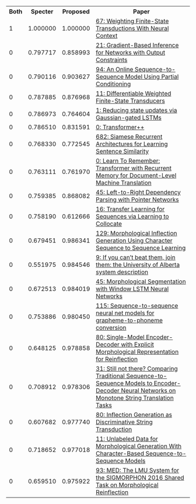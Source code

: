 <html><table><tr>
<th>Both</th>
<th>Specter</th>
<th>Proposed</th>
<th>Paper</th>
</tr>
<tr>
<td>1</td>
<td>1.000000</td>
<td>1.000000</td>
<td><a href="https://www.semanticscholar.org/paper/053b3605632c69d0c74c8a054840cfad89268ce3">67: Weighting Finite-State Transductions With Neural Context</a></td>
</tr>
<tr>
<td>0</td>
<td>0.797717</td>
<td>0.858993</td>
<td><a href="https://www.semanticscholar.org/paper/9014e10e422c6367ab2f86cd9797134d5a344815">21: Gradient-Based Inference for Networks with Output Constraints</a></td>
</tr>
<tr>
<td>0</td>
<td>0.790116</td>
<td>0.903627</td>
<td><a href="https://www.semanticscholar.org/paper/a418524a3576afff4dc2178ed169e692915bd46b">94: An Online Sequence-to-Sequence Model Using Partial Conditioning</a></td>
</tr>
<tr>
<td>0</td>
<td>0.787885</td>
<td>0.876968</td>
<td><a href="https://www.semanticscholar.org/paper/9112be1801598125d463febb96a525227c32acc1">11: Differentiable Weighted Finite-State Transducers</a></td>
</tr>
<tr>
<td>0</td>
<td>0.786973</td>
<td>0.764604</td>
<td><a href="https://www.semanticscholar.org/paper/1d3ca6a14445f9979518af320a81f3c566b76aba">1: Reducing state updates via Gaussian-gated LSTMs</a></td>
</tr>
<tr>
<td>0</td>
<td>0.786510</td>
<td>0.831591</td>
<td><a href="https://www.semanticscholar.org/paper/329484f2e34e7a58ba8aeac000ed57c6702942ee">0: Transformer++</a></td>
</tr>
<tr>
<td>0</td>
<td>0.768330</td>
<td>0.772545</td>
<td><a href="https://www.semanticscholar.org/paper/72b89e45e8ad8b44bdcab524b959dc09bf63eb1e">682: Siamese Recurrent Architectures for Learning Sentence Similarity</a></td>
</tr>
<tr>
<td>0</td>
<td>0.763111</td>
<td>0.761970</td>
<td><a href="https://www.semanticscholar.org/paper/8d1594b65fa464e5c54f076788cf442134f29122">0: Learn To Remember: Transformer with Recurrent Memory for Document-Level Machine Translation</a></td>
</tr>
<tr>
<td>0</td>
<td>0.759385</td>
<td>0.868082</td>
<td><a href="https://www.semanticscholar.org/paper/c18922ac338737e4ac8f7d37d6dec6aaedb6ebde">45: Left-to-Right Dependency Parsing with Pointer Networks</a></td>
</tr>
<tr>
<td>0</td>
<td>0.758190</td>
<td>0.612666</td>
<td><a href="https://www.semanticscholar.org/paper/3b81ba581733e0c1e9c76b317645d2ee973fb710">16: Transfer Learning for Sequences via Learning to Collocate</a></td>
</tr>
<tr>
<td>0</td>
<td>0.679451</td>
<td>0.986341</td>
<td><a href="https://www.semanticscholar.org/paper/6413e6a4f68be0ea6aed0082b205147d9f893699">129: Morphological Inflection Generation Using Character Sequence to Sequence Learning</a></td>
</tr>
<tr>
<td>0</td>
<td>0.551975</td>
<td>0.984546</td>
<td><a href="https://www.semanticscholar.org/paper/ea0d59c208874b0665d9b76c64a0a6cec67586be">9: If you can’t beat them, join them: the University of Alberta system description</a></td>
</tr>
<tr>
<td>0</td>
<td>0.672513</td>
<td>0.984019</td>
<td><a href="https://www.semanticscholar.org/paper/9f458230b385d2fb0124e59663059d41e10686ac">45: Morphological Segmentation with Window LSTM Neural Networks</a></td>
</tr>
<tr>
<td>0</td>
<td>0.753886</td>
<td>0.980450</td>
<td><a href="https://www.semanticscholar.org/paper/dc96e329dc7b9d29aa8b2f1a44e8928b6977456a">115: Sequence-to-sequence neural net models for grapheme-to-phoneme conversion</a></td>
</tr>
<tr>
<td>0</td>
<td>0.648125</td>
<td>0.978858</td>
<td><a href="https://www.semanticscholar.org/paper/25e811243bd02503a4aa33bffc0c9956128de388">80: Single-Model Encoder-Decoder with Explicit Morphological Representation for Reinflection</a></td>
</tr>
<tr>
<td>0</td>
<td>0.708912</td>
<td>0.978306</td>
<td><a href="https://www.semanticscholar.org/paper/671f2019a77f1149f490cfd1542df0520f6f468b">31: Still not there? Comparing Traditional Sequence-to-Sequence Models to Encoder-Decoder Neural Networks on Monotone String Translation Tasks</a></td>
</tr>
<tr>
<td>0</td>
<td>0.607682</td>
<td>0.977740</td>
<td><a href="https://www.semanticscholar.org/paper/298288e03674701adb4b3514a4dad6495ef046fe">80: Inflection Generation as Discriminative String Transduction</a></td>
</tr>
<tr>
<td>0</td>
<td>0.718652</td>
<td>0.977018</td>
<td><a href="https://www.semanticscholar.org/paper/2b08b12e4c4765a51098ea943cb0786b76968049">11: Unlabeled Data for Morphological Generation With Character-Based Sequence-to-Sequence Models</a></td>
</tr>
<tr>
<td>0</td>
<td>0.659510</td>
<td>0.975922</td>
<td><a href="https://www.semanticscholar.org/paper/3507fde78d1098b191ac6633166792f87061c449">93: MED: The LMU System for the SIGMORPHON 2016 Shared Task on Morphological Reinflection</a></td>
</tr>
</table></html>
